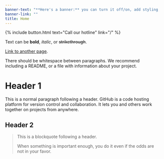 ```yaml
---
banner-text: "**Here's a banner:** you can turn it off/on, add styling, and link to other pages"
banner-link: ""
title: Home
---
```


{% include button.html text="Call our hotline" link="/" %}

Text can be **bold**, _italic_, or ~~strikethrough~~.

[Link to another page]().

There should be whitespace between paragraphs. We recommend including a README, or a file with information about your project.

# Header 1

This is a normal paragraph following a header. GitHub is a code hosting platform for version control and collaboration. It lets you and others work together on projects from anywhere.

## Header 2

> This is a blockquote following a header.
>
> When something is important enough, you do it even if the odds are not in your favor.
